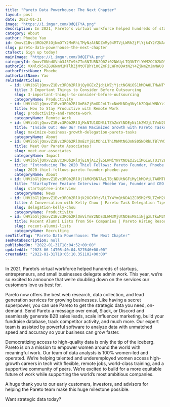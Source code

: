```yaml
---
title: "Pareto Data Powerhouse: The Next Chapter"
layout: post
date: 2022-01-31
image: "https://i.imgur.com/OdQIFYA.png"
description: In 2021, Pareto’s virtual workforce helped hundreds of startups, entrepreneurs, and small businesses delegate admin work. This year, we’re so excited to announce that we’re doubling down on the services our customers love us best for.
category: About
author: Phoebe Yao
id: QmxvZ1Bvc3ROb2RlOjNmOTY2MmRhLTMyNzAtNDZmMy04MTVjLWRhZjFlYjk4Y2Y2NA==
slug: pareto-data-powerhouse-the-next-chapter
ctaText: Sign up today!
mainImage: "https://i.imgur.com/OdQIFYA.png"
categoryId: QmxvZ0NhdGVnb3J5Tm9kZTo3NTU5N2Q0Zi02NWUyLTQ3NTYtYWM2OC02NDY0MTFkMGE0ZWE=
authorId: VXNlck5vZGU6NmM1MTlhZjMtOTBhYi00ZmFiLWFmODAtN2Y4ZjNmZmJmMWU0
authorFirstName: Phoebe
authorLastName: Yao
relatedArticles:
  - id: UHVibGljQmxvZ1Bvc3ROb2RlOjQyOGExZjdjLWZjYjctNGNiOS1hMDA0LTMwNTY1MzBhMmZkMQ==
    title: 3 Important Things to Consider Before Outsourcing
    slug: 3-important-things-to-consider-before-outsourcing
    categoryName: Productivity
  - id: UHVibGljQmxvZ1Bvc3ROb2RlOmRkZjRmODJmLTcxNmMtNDg3Ny1hZDQxLWNkYzJlODBhMzI2Yg==
    title: How to Stay Productive with Remote Work
    slug: productivity-and-remote-work
    categoryName: Remote Work
  - id: UHVibGljQmxvZ1Bvc3ROb2RlOjMxNTU1ODNlLTZhZmYtNDEyNi1hZWJjLTVmN2QyN2FjMWJhNA==
    title: "Inside Out: How Our Team Maximized Growth with Pareto Tasks"
    slug: maximize-business-growth-delegation-pareto-tasks
    categoryName: About
  - id: UHVibGljQmxvZ1Bvc3ROb2RlOmEzYjBiMDhiLThiMWMtNGJmNS05NDRhLTBlYWIxYjBhMWUxYQ==
    title: Meet Our Pareto Associates!
    slug: meet-our-associates
    categoryName: Impact
  - id: UHVibGljQmxvZ1Bvc3ROb2RlOjE1NjA1ZjE5LWNiYWYtNDEzZS1iMGIwLTU1Y2E3MDY5YTliZA==
    title: "Introducing The 2020 Thiel Fellows: Pareto Founder, Phoebe Yao"
    slug: 2020-thiel-fellows-pareto-founder-phoebe-yao
    categoryName: About
  - id: UHVibGljQmxvZ1Bvc3ROb2RlOjlkMGM3NTAzLTBjNDUtNGFiMy1hMDViLTA0MTFiN2YzZTViNw==
    title: "StartupTree Feature Interview: Phoebe Yao, Founder and CEO at Pareto"
    slug: startuptree-interview
    categoryName: News
  - id: UHVibGljQmxvZ1Bvc3ROb2RlOjk2OGY0YzVlLTY4YmQtNDA1ZC05M2Y5LTZmM2QxOTg5MjQ4YQ==
    title: A Conversation with Kelly Chou | Pareto Task Delegation Tips
    slug: delegation-kelly-chou
    categoryName: Productivity
  - id: UHVibGljQmxvZ1Bvc3ROb2RlOmViYmY2NDE3LWM3MjUtNDExMS1iNjgzLTkwM2M3MTY1YzAxYQ==
    title: Recent Alumni Lists from 50+ Companies | Pareto Hiring Resource
    slug: recent-alumni-lists
    categoryName: Recruiting
seoTitleTag: "Pareto Data Powerhouse: The Next Chapter"
seoMetaDescription: null
publishedOn: "2022-01-31T18:04:52+00:00"
updatedAt: "2023-06-14T05:40:04.527646+00:00"
createdAt: "2022-01-31T18:05:10.351102+00:00"
---
```

In 2021, Pareto’s virtual workforce helped hundreds of startups, entrepreneurs, and small businesses delegate admin work. This year, we’re so excited to announce that we’re doubling down on the services our customers love us best for.

Pareto now offers the best web research, data collection, and lead generation services for growing businesses. Like having a secret superpower, you can use Pareto to get the strategic data you need, on-demand. Send Pareto a message over email, Slack, or Discord and seamlessly generate B2B sales leads, scale influencer marketing, build your fundraise database, track competitor activity, and much more. Our expert team is assisted by powerful software to analyze data with unmatched speed and accuracy so your business can grow faster.

Democratizing access to high-quality data is only the tip of the iceberg. Pareto is on a mission to empower women around the world with meaningful work. Our team of data analysts is 100% women-led and operated. We’re helping talented and underemployed women access high-growth careers in tech with flexible, remote jobs, world-class training, and a supportive community of peers. We’re excited to build for a more equitable future of work while supporting the world’s most ambitious companies.

A huge thank you to our early customers, investors, and advisors for helping the Pareto team make this huge milestone possible.

Want strategic data today?